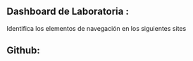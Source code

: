 Dashboard de Laboratoria :
----------

Identifica los elementos de navegación en los siguientes sites

Github:
------
![]()
